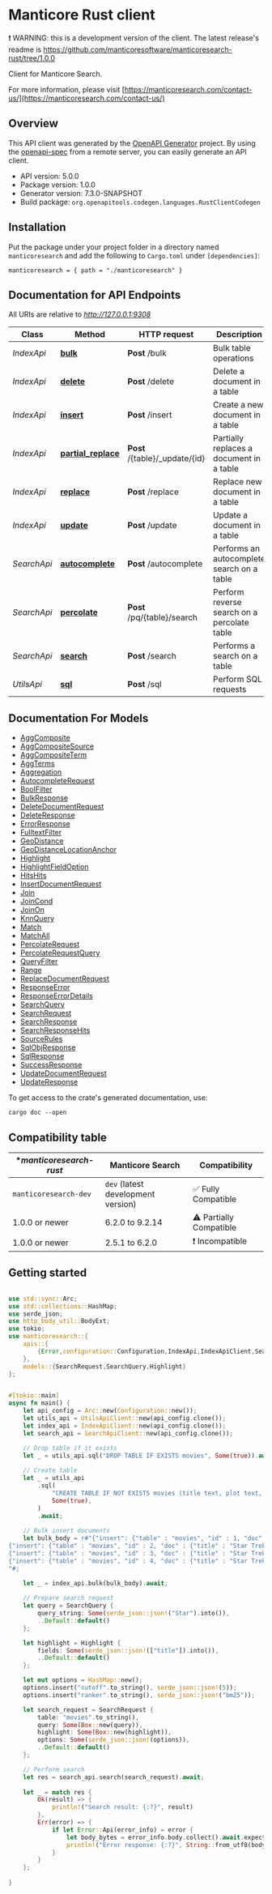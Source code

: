 # Manticore Rust client

❗ WARNING: this is a development version of the client. The latest release's readme is https://github.com/manticoresoftware/manticoresearch-rust/tree/1.0.0


Сlient for Manticore Search.


For more information, please visit [https://manticoresearch.com/contact-us/](https://manticoresearch.com/contact-us/)

## Overview

This API client was generated by the [OpenAPI Generator](https://openapi-generator.tech) project.  By using the [openapi-spec](https://openapis.org) from a remote server, you can easily generate an API client.

- API version: 5.0.0
- Package version: 1.0.0
- Generator version: 7.3.0-SNAPSHOT
- Build package: `org.openapitools.codegen.languages.RustClientCodegen`

## Installation

Put the package under your project folder in a directory named `manticoresearch` and add the following to `Cargo.toml` under `[dependencies]`:

```
manticoresearch = { path = "./manticoresearch" }
```

## Documentation for API Endpoints

All URIs are relative to *http://127.0.0.1:9308*

Class | Method | HTTP request | Description
------------ | ------------- | ------------- | -------------
*IndexApi* | [**bulk**](docs/IndexApi.md#bulk) | **Post** /bulk | Bulk table operations
*IndexApi* | [**delete**](docs/IndexApi.md#delete) | **Post** /delete | Delete a document in a table
*IndexApi* | [**insert**](docs/IndexApi.md#insert) | **Post** /insert | Create a new document in a table
*IndexApi* | [**partial_replace**](docs/IndexApi.md#partial_replace) | **Post** /{table}/_update/{id} | Partially replaces a document in a table
*IndexApi* | [**replace**](docs/IndexApi.md#replace) | **Post** /replace | Replace new document in a table
*IndexApi* | [**update**](docs/IndexApi.md#update) | **Post** /update | Update a document in a table
*SearchApi* | [**autocomplete**](docs/SearchApi.md#autocomplete) | **Post** /autocomplete | Performs an autocomplete search on a table
*SearchApi* | [**percolate**](docs/SearchApi.md#percolate) | **Post** /pq/{table}/search | Perform reverse search on a percolate table
*SearchApi* | [**search**](docs/SearchApi.md#search) | **Post** /search | Performs a search on a table
*UtilsApi* | [**sql**](docs/UtilsApi.md#sql) | **Post** /sql | Perform SQL requests


## Documentation For Models

 - [AggComposite](docs/AggComposite.md)
 - [AggCompositeSource](docs/AggCompositeSource.md)
 - [AggCompositeTerm](docs/AggCompositeTerm.md)
 - [AggTerms](docs/AggTerms.md)
 - [Aggregation](docs/Aggregation.md)
 - [AutocompleteRequest](docs/AutocompleteRequest.md)
 - [BoolFilter](docs/BoolFilter.md)
 - [BulkResponse](docs/BulkResponse.md)
 - [DeleteDocumentRequest](docs/DeleteDocumentRequest.md)
 - [DeleteResponse](docs/DeleteResponse.md)
 - [ErrorResponse](docs/ErrorResponse.md)
 - [FulltextFilter](docs/FulltextFilter.md)
 - [GeoDistance](docs/GeoDistance.md)
 - [GeoDistanceLocationAnchor](docs/GeoDistanceLocationAnchor.md)
 - [Highlight](docs/Highlight.md)
 - [HighlightFieldOption](docs/HighlightFieldOption.md)
 - [HitsHits](docs/HitsHits.md)
 - [InsertDocumentRequest](docs/InsertDocumentRequest.md)
 - [Join](docs/Join.md)
 - [JoinCond](docs/JoinCond.md)
 - [JoinOn](docs/JoinOn.md)
 - [KnnQuery](docs/KnnQuery.md)
 - [Match](docs/Match.md)
 - [MatchAll](docs/MatchAll.md)
 - [PercolateRequest](docs/PercolateRequest.md)
 - [PercolateRequestQuery](docs/PercolateRequestQuery.md)
 - [QueryFilter](docs/QueryFilter.md)
 - [Range](docs/Range.md)
 - [ReplaceDocumentRequest](docs/ReplaceDocumentRequest.md)
 - [ResponseError](docs/ResponseError.md)
 - [ResponseErrorDetails](docs/ResponseErrorDetails.md)
 - [SearchQuery](docs/SearchQuery.md)
 - [SearchRequest](docs/SearchRequest.md)
 - [SearchResponse](docs/SearchResponse.md)
 - [SearchResponseHits](docs/SearchResponseHits.md)
 - [SourceRules](docs/SourceRules.md)
 - [SqlObjResponse](docs/SqlObjResponse.md)
 - [SqlResponse](docs/SqlResponse.md)
 - [SuccessResponse](docs/SuccessResponse.md)
 - [UpdateDocumentRequest](docs/UpdateDocumentRequest.md)
 - [UpdateResponse](docs/UpdateResponse.md)


To get access to the crate's generated documentation, use:

```
cargo doc --open
```

## Compatibility table

| **manticoresearch-rust* | **Manticore Search**                | **Compatibility**       |
| ------------------------| ----------------------------------- | ------------------------|
| `manticoresearch-dev`   | `dev` (latest development version)  | ✅ Fully Compatible     |
| 1.0.0 or newer          | 6.2.0 to 9.2.14                     | ⚠️ Partially Compatible |
| 1.0.0 or newer          | 2.5.1 to 6.2.0                      | ❗ Incompatible         |


## Getting started

```rust

use std::sync::Arc;
use std::collections::HashMap;
use serde_json;
use http_body_util::BodyExt;
use tokio;
use manticoresearch::{
    apis::{
        {Error,configuration::Configuration,IndexApi,IndexApiClient,SearchApi,SearchApiClient,UtilsApi,UtilsApiClient}
    },
    models::{SearchRequest,SearchQuery,Highlight}
};


#[tokio::main]
async fn main() {
    let api_config = Arc::new(Configuration::new());
    let utils_api = UtilsApiClient::new(api_config.clone());
    let index_api = IndexApiClient::new(api_config.clone());
    let search_api = SearchApiClient::new(api_config.clone());

    // Drop table if it exists
    let _ = utils_api.sql("DROP TABLE IF EXISTS movies", Some(true)).await;
    
    // Create table
    let _ = utils_api
        .sql(
            "CREATE TABLE IF NOT EXISTS movies (title text, plot text, _year integer, rating float, cat string, code multi, type_vector float_vector knn_type='hnsw' knn_dims='3' hnsw_similarity='l2')",
            Some(true),
        )
        .await;
    
    // Bulk insert documents
    let bulk_body = r#"{"insert": {"table" : "movies", "id" : 1, "doc" : {"title" : "Star Trek 2: Nemesis", "plot": "The Enterprise is diverted to the Romulan homeworld Romulus, supposedly because they want to negotiate a peace treaty. Captain Picard and his crew discover a serious threat to the Federation once Praetor Shinzon plans to attack Earth.", "_year": 2002, "rating": 6.4, "cat": "R", "code": [1,2,3], "type_vector": [0.2, 1.4, -2.3]}}}
{"insert": {"table" : "movies", "id" : 2, "doc" : {"title" : "Star Trek 1: Nemesis", "plot": "The Enterprise is diverted to the Romulan homeworld Romulus, supposedly because they want to negotiate a peace treaty. Captain Picard and his crew discover a serious threat to the Federation once Praetor Shinzon plans to attack Earth.", "_year": 2001, "rating": 6.5, "cat": "PG-13", "code": [1,12,3], "type_vector": [0.8, 0.4, 1.3]}}}
{"insert": {"table" : "movies", "id" : 3, "doc" : {"title" : "Star Trek 3: Nemesis", "plot": "The Enterprise is diverted to the Romulan homeworld Romulus, supposedly because they want to negotiate a peace treaty. Captain Picard and his crew discover a serious threat to the Federation once Praetor Shinzon plans to attack Earth.", "_year": 2003, "rating": 6.6, "cat": "R", "code": [11,2,3], "type_vector": [1.5, -1.0, 1.6]}}}
{"insert": {"table" : "movies", "id" : 4, "doc" : {"title" : "Star Trek 4: Nemesis", "plot": "The Enterprise is diverted to the Romulan homeworld Romulus, supposedly because they want to negotiate a peace treaty. Captain Picard and his crew discover a serious threat to the Federation once Praetor Shinzon plans to attack Earth.", "_year": 2003, "rating": 6.0, "cat": "R", "code": [1,2,4], "type_vector": [0.4, 2.4, 0.9]}}}
"#;

    let _ = index_api.bulk(bulk_body).await;
    
    // Prepare search request
    let query = SearchQuery {
        query_string: Some(serde_json::json!("Star").into()),
        ..Default::default()
    };

    let highlight = Highlight {
        fields: Some(serde_json::json!(["title"]).into()),
        ..Default::default()
    };

    let mut options = HashMap::new();
    options.insert("cutoff".to_string(), serde_json::json!(5));
    options.insert("ranker".to_string(), serde_json::json!("bm25"));

    let search_request = SearchRequest {
        table: "movies".to_string(),
        query: Some(Box::new(query)),
        highlight: Some(Box::new(highlight)),
        options: Some(serde_json::json!(options)),
        ..Default::default()
    };

    // Perform search
    let res = search_api.search(search_request).await;
    
    let _ = match res {
        Ok(result) => {
            println!("Search result: {:?}", result)        
        },
        Err(error) => {
            if let Error::Api(error_info) = error {
                let body_bytes = error_info.body.collect().await.expect("ERROR RESPONSE").to_bytes();
                println!("Error response: {:?}", String::from_utf8(body_bytes.to_vec()).unwrap())
            }
        }
    };
    
}


```
